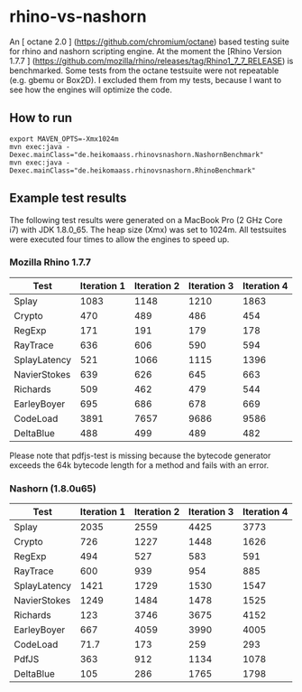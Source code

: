 # rhino-vs-nashorn
An [ octane 2.0 ] (https://github.com/chromium/octane) based testing suite for rhino and nashorn scripting engine.
At the moment the [Rhino Version 1.7.7 ] (https://github.com/mozilla/rhino/releases/tag/Rhino1_7_7_RELEASE) is benchmarked.
Some tests from the octane testsuite were not repeatable (e.g. gbemu or Box2D). I excluded them from my tests,
because I want to see how the engines will optimize the code.

## How to run
```
export MAVEN_OPTS=-Xmx1024m
mvn exec:java -Dexec.mainClass="de.heikomaass.rhinovsnashorn.NashornBenchmark"
mvn exec:java -Dexec.mainClass="de.heikomaass.rhinovsnashorn.RhinoBenchmark"
```

## Example test results

The following test results were generated on a MacBook Pro (2 GHz Core i7) with JDK 1.8.0\_65. 
The heap size (Xmx) was set to 1024m. All testsuites were executed four times to allow the engines to speed up.

### Mozilla Rhino 1.7.7

Test             | Iteration 1   | Iteration 2   | Iteration 3   | Iteration 4   |
-----------------|---------------|---------------|---------------|---------------|
Splay|1083|1148|1210|1863
Crypto|470|489|486|454
RegExp|171|191|179|178
RayTrace|636|606|590|594
SplayLatency|521|1066|1115|1396
NavierStokes|639|626|645|663
Richards|509|462|479|544
EarleyBoyer|695|686|678|669
CodeLoad|3891|7657|9686|9586
DeltaBlue|488|499|489|482

Please note that pdfjs-test is missing because the bytecode generator exceeds the 64k bytecode length for a method and fails
with an error.

### Nashorn (1.8.0u65)
Test             | Iteration 1   | Iteration 2   | Iteration 3   | Iteration 4   |
-----------------|---------------|---------------|---------------|---------------|
Splay|2035|2559|4425|3773
Crypto|726|1227|1448|1626
RegExp|494|527|583|591
RayTrace|600|939|954|885
SplayLatency|1421|1729|1530|1547
NavierStokes|1249|1484|1478|1525
Richards|123|3746|3675|4152
EarleyBoyer|667|4059|3990|4005
CodeLoad|71.7|173|259|293
PdfJS|363|912|1134|1078
DeltaBlue|105|286|1765|1798


